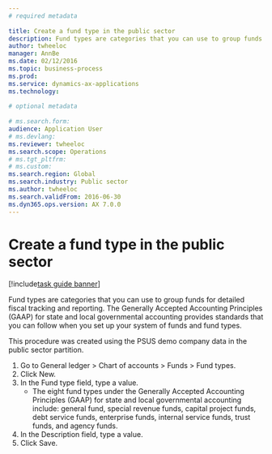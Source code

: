 ```yaml
--- 
# required metadata 
 
title: Create a fund type in the public sector
description: Fund types are categories that you can use to group funds for detailed fiscal tracking and reporting. 
author: twheeloc
manager: AnnBe 
ms.date: 02/12/2016
ms.topic: business-process 
ms.prod:  
ms.service: dynamics-ax-applications 
ms.technology:  
 
# optional metadata 
 
# ms.search.form:   
audience: Application User 
# ms.devlang:  
ms.reviewer: twheeloc
ms.search.scope: Operations 
# ms.tgt_pltfrm:  
# ms.custom:  
ms.search.region: Global
ms.search.industry: Public sector
ms.author: twheeloc
ms.search.validFrom: 2016-06-30 
ms.dyn365.ops.version: AX 7.0.0 
---
```

# Create a fund type in the public sector

[!include[task guide banner](../../includes/task-guide-banner.md)]

Fund types are categories that you can use to group funds for detailed fiscal tracking and reporting. The Generally Accepted Accounting Principles (GAAP) for state and local governmental accounting provides standards that you can follow when you set up your system of funds and fund types. 

This procedure was created using the PSUS demo company data in the public sector partition.

1. Go to General ledger > Chart of accounts > Funds > Fund types.
2. Click New.
3. In the Fund type field, type a value.
    * The eight fund types under the Generally Accepted Accounting Principles (GAAP) for state and local governmental accounting include: general fund, special revenue funds, capital project funds, debt service funds, enterprise funds, internal service funds, trust funds, and agency funds.  
4. In the Description field, type a value.
5. Click Save.

